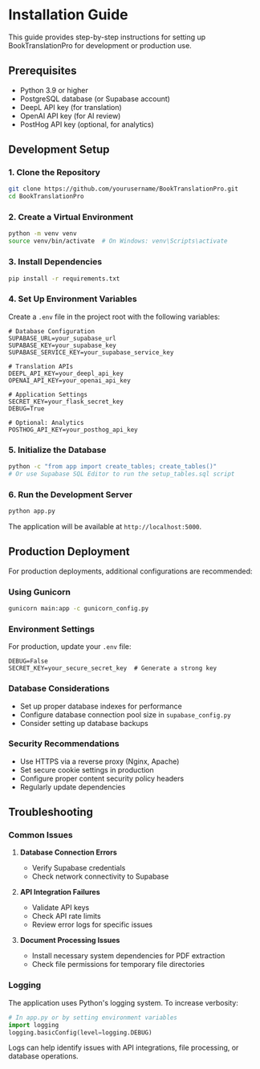 # Installation Guide

This guide provides step-by-step instructions for setting up BookTranslationPro for development or production use.

## Prerequisites

- Python 3.9 or higher
- PostgreSQL database (or Supabase account)
- DeepL API key (for translation)
- OpenAI API key (for AI review)
- PostHog API key (optional, for analytics)

## Development Setup

### 1. Clone the Repository

```bash
git clone https://github.com/yourusername/BookTranslationPro.git
cd BookTranslationPro
```

### 2. Create a Virtual Environment

```bash
python -m venv venv
source venv/bin/activate  # On Windows: venv\Scripts\activate
```

### 3. Install Dependencies

```bash
pip install -r requirements.txt
```

### 4. Set Up Environment Variables

Create a `.env` file in the project root with the following variables:

```plaintext
# Database Configuration
SUPABASE_URL=your_supabase_url
SUPABASE_KEY=your_supabase_key
SUPABASE_SERVICE_KEY=your_supabase_service_key

# Translation APIs
DEEPL_API_KEY=your_deepl_api_key
OPENAI_API_KEY=your_openai_api_key

# Application Settings
SECRET_KEY=your_flask_secret_key
DEBUG=True

# Optional: Analytics
POSTHOG_API_KEY=your_posthog_api_key
```

### 5. Initialize the Database

```bash
python -c "from app import create_tables; create_tables()"
# Or use Supabase SQL Editor to run the setup_tables.sql script
```

### 6. Run the Development Server

```bash
python app.py
```

The application will be available at `http://localhost:5000`.

## Production Deployment

For production deployments, additional configurations are recommended:

### Using Gunicorn

```bash
gunicorn main:app -c gunicorn_config.py
```

### Environment Settings

For production, update your `.env` file:

```plaintext
DEBUG=False
SECRET_KEY=your_secure_secret_key  # Generate a strong key
```

### Database Considerations

- Set up proper database indexes for performance
- Configure database connection pool size in `supabase_config.py`
- Consider setting up database backups

### Security Recommendations

- Use HTTPS via a reverse proxy (Nginx, Apache)
- Set secure cookie settings in production
- Configure proper content security policy headers
- Regularly update dependencies

## Troubleshooting

### Common Issues

1. **Database Connection Errors**
   - Verify Supabase credentials
   - Check network connectivity to Supabase

2. **API Integration Failures**
   - Validate API keys
   - Check API rate limits
   - Review error logs for specific issues

3. **Document Processing Issues**
   - Install necessary system dependencies for PDF extraction
   - Check file permissions for temporary file directories

### Logging

The application uses Python's logging system. To increase verbosity:

```python
# In app.py or by setting environment variables
import logging
logging.basicConfig(level=logging.DEBUG)
```

Logs can help identify issues with API integrations, file processing, or database operations.